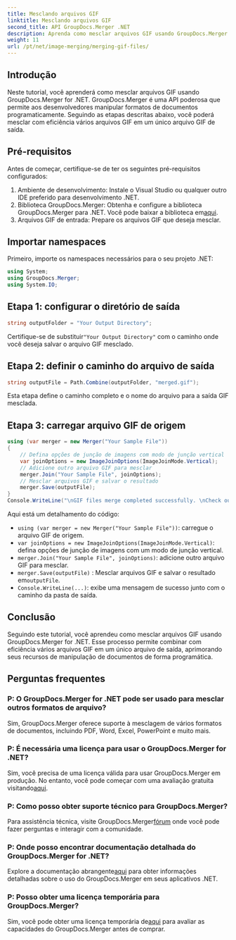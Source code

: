 ```yaml
---
title: Mesclando arquivos GIF
linktitle: Mesclando arquivos GIF
second_title: API GroupDocs.Merger .NET
description: Aprenda como mesclar arquivos GIF usando GroupDocs.Merger for .NET. Combine vários GIFs programaticamente com instruções passo a passo.
weight: 11
url: /pt/net/image-merging/merging-gif-files/
---
```

## Introdução
Neste tutorial, você aprenderá como mesclar arquivos GIF usando GroupDocs.Merger for .NET. GroupDocs.Merger é uma API poderosa que permite aos desenvolvedores manipular formatos de documentos programaticamente. Seguindo as etapas descritas abaixo, você poderá mesclar com eficiência vários arquivos GIF em um único arquivo GIF de saída.
## Pré-requisitos
Antes de começar, certifique-se de ter os seguintes pré-requisitos configurados:
1. Ambiente de desenvolvimento: Instale o Visual Studio ou qualquer outro IDE preferido para desenvolvimento .NET.
2.  Biblioteca GroupDocs.Merger: Obtenha e configure a biblioteca GroupDocs.Merger para .NET. Você pode baixar a biblioteca em[aqui](https://releases.groupdocs.com/merger/net/).
3. Arquivos GIF de entrada: Prepare os arquivos GIF que deseja mesclar.

## Importar namespaces
Primeiro, importe os namespaces necessários para o seu projeto .NET:
```csharp
using System; 
using GroupDocs.Merger;
using System.IO;
```
## Etapa 1: configurar o diretório de saída
```csharp
string outputFolder = "Your Output Directory";
```
 Certifique-se de substituir`"Your Output Directory"` com o caminho onde você deseja salvar o arquivo GIF mesclado.
## Etapa 2: definir o caminho do arquivo de saída
```csharp
string outputFile = Path.Combine(outputFolder, "merged.gif");
```
Esta etapa define o caminho completo e o nome do arquivo para a saída GIF mesclada.
## Etapa 3: carregar arquivo GIF de origem
```csharp
using (var merger = new Merger("Your Sample File"))
{
    // Defina opções de junção de imagens com modo de junção vertical
    var joinOptions = new ImageJoinOptions(ImageJoinMode.Vertical);
    // Adicione outro arquivo GIF para mesclar
    merger.Join("Your Sample File", joinOptions);
    // Mesclar arquivos GIF e salvar o resultado
    merger.Save(outputFile);
}
Console.WriteLine("\nGIF files merge completed successfully. \nCheck output in {0}", outputFolder);
```
Aqui está um detalhamento do código:
- `using (var merger = new Merger("Your Sample File"))`: carregue o arquivo GIF de origem.
- `var joinOptions = new ImageJoinOptions(ImageJoinMode.Vertical)`: defina opções de junção de imagens com um modo de junção vertical.
- `merger.Join("Your Sample File", joinOptions)`: adicione outro arquivo GIF para mesclar.
- `merger.Save(outputFile)` : Mesclar arquivos GIF e salvar o resultado em`outputFile`.
- `Console.WriteLine(...)`: exibe uma mensagem de sucesso junto com o caminho da pasta de saída.

## Conclusão
Seguindo este tutorial, você aprendeu como mesclar arquivos GIF usando GroupDocs.Merger for .NET. Esse processo permite combinar com eficiência vários arquivos GIF em um único arquivo de saída, aprimorando seus recursos de manipulação de documentos de forma programática.

## Perguntas frequentes
### P: O GroupDocs.Merger for .NET pode ser usado para mesclar outros formatos de arquivo?
Sim, GroupDocs.Merger oferece suporte à mesclagem de vários formatos de documentos, incluindo PDF, Word, Excel, PowerPoint e muito mais.
### P: É necessária uma licença para usar o GroupDocs.Merger for .NET?
 Sim, você precisa de uma licença válida para usar GroupDocs.Merger em produção. No entanto, você pode começar com uma avaliação gratuita visitando[aqui](https://releases.groupdocs.com/).
### P: Como posso obter suporte técnico para GroupDocs.Merger?
 Para assistência técnica, visite GroupDocs.Merger[fórum](https://forum.groupdocs.com/c/merger/32) onde você pode fazer perguntas e interagir com a comunidade.
### P: Onde posso encontrar documentação detalhada do GroupDocs.Merger for .NET?
 Explore a documentação abrangente[aqui](https://tutorials.groupdocs.com/merger/net/) para obter informações detalhadas sobre o uso do GroupDocs.Merger em seus aplicativos .NET.
### P: Posso obter uma licença temporária para GroupDocs.Merger?
 Sim, você pode obter uma licença temporária de[aqui](https://purchase.groupdocs.com/temporary-license/) para avaliar as capacidades do GroupDocs.Merger antes de comprar.